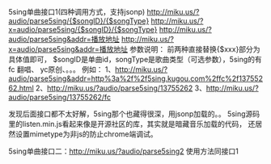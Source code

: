 5sing单曲接口1(四种调用方式，支持jsonp)
http://miku.us/?audio/parse5sing/{$songID}/{$songType}
http://miku.us/?x=audio/parse5sing/{$songID}/{$songType}
http://miku.us/?audio/parse5sing&addr=播放地址
http://miku.us/?x=audio/parse5sing&addr=播放地址
参数说明：
前两种直接替换{$xxx}部分为具体值即可，
$songID是单曲id，songType是歌曲类型（可选参数），5sing的有fc 翻唱、 yc原创、。。。
例如：
1、http://miku.us/?audio/parse5sing&addr=http%3a%2f%2f5sing.kugou.com%2ffc%2f13755262.html
2、http://miku.us/?audio/parse5sing/13755262
3、http://miku.us/?audio/parse5sing/13755262/fc

发现后面接口都不太好解，5sing那个也藏得很深，用jsonp加载的。。
5sing源码里的listen.min.js看起来像是开源社区的库，其实就是暗藏音乐加载的代码，
还居然设置mimetype为非js的防止chrome端调试。


5sing单曲接口二：http://miku.us/?audio/parse5sing2  使用方法同接口1